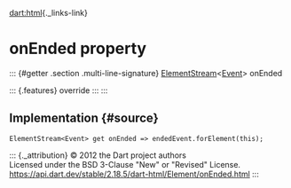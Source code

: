 [dart:html](../../dart-html/dart-html-library){._links-link}

onEnded property
================

::: {#getter .section .multi-line-signature}
[ElementStream](../elementstream-class)\<[Event](../event-class)\>
onEnded

::: {.features}
override
:::
:::

Implementation {#source}
--------------

``` {.language-dart data-language="dart"}
ElementStream<Event> get onEnded => endedEvent.forElement(this);
```

::: {._attribution}
© 2012 the Dart project authors\
Licensed under the BSD 3-Clause \"New\" or \"Revised\" License.\
<https://api.dart.dev/stable/2.18.5/dart-html/Element/onEnded.html>
:::
